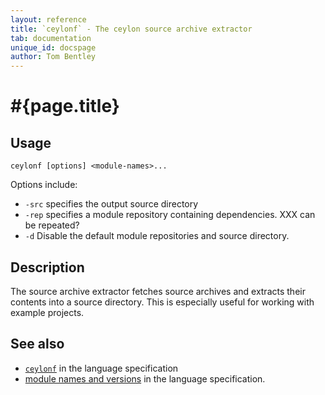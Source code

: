 ```yaml
---
layout: reference
title: `ceylonf` - The ceylon source archive extractor
tab: documentation
unique_id: docspage
author: Tom Bentley
---
```


# #{page.title}

## Usage 

<!-- lang: none -->
    ceylonf [options] <module-names>...

Options include:

* `-src` specifies the output source directory
* `-rep` specifies a module repository containing dependencies. XXX can be repeated?
* `-d` Disable the default module repositories and source directory.


## Description

The source archive extractor fetches source archives and extracts 
their contents into a source directory. This is especially useful for working 
with example projects.

## See also

* [`ceylonf`](#{site.urls.spec}#thesourcearchiveextractor) in the language specification
* [module names and versions](#{site.urls.spec}#modulenamesandversionidentifiers) in the language specification.
